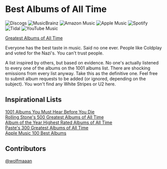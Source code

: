 # Best Albums of All Time

![Discogs](https://img.shields.io/badge/Discogs-blueviolet?style=for-the-badge&logo=discogs&logoColor=white)
![MusicBrainz](https://img.shields.io/badge/MusicBrainz-BA478F?style=for-the-badge&logo=musicbrainz&logoColor=white)
![Amazon Music](https://img.shields.io/badge/Amazon_Music-141718?style=for-the-badge&logo=amazon-music&logoColor=white)
![Apple Music](https://img.shields.io/badge/Apple_Music-FF0436?style=for-the-badge&logo=apple-music&logoColor=white)
![Spotify](https://img.shields.io/badge/Spotify-1ED760?style=for-the-badge&logo=spotify&logoColor=white)
![Tidal](https://img.shields.io/badge/Tidal-000000?style=for-the-badge&logo=tidal&logoColor=white)
![YouTube Music](https://img.shields.io/badge/YouTube_Music-FF0000?style=for-the-badge&logo=youtube-music&logoColor=white)

[Greatest Albums of All Time](https://wolfmaaan.github.io/greatest-albums/)

<p>Everyone has the best taste in music. Said no one ever. People like Coldplay and voted for the Nazi's. You can't trust people.</p>
<p>A list inspired by others, but based on evidence. No one's actually listened to every one of the albums on the 1001 albums list. There are shocking emissions from every list anyway. Take this as the definitive one. Feel free to submit album requests to be added (or ignored, depending on the subject). You won't find any White Stripes or U2 here.</p>

## Inspirational Lists

[1001 Albums You Must Hear Before You Die](http://1001albumsyoumusthearbeforeyoudie.wikidot.com/)\
[Rolling Stone's 500 Greatest Albums of All Time](https://www.rollingstone.com/music/music-lists/best-albums-of-all-time-1062063/arcade-fire-%ef%bb%bffuneral-1062733/)\
[Album of the Year Highest Rated Albums of All Time](https://www.albumoftheyear.org/ratings/6-highest-rated/all/1)\
[Paste's 300 Greatest Albums of All Time](https://www.pastemagazine.com/music/greatest-albums/the-300-greatest-albums-of-all-time-2)\
[Apple Music 100 Best Albums](https://100best.music.apple.com/us)

## Contributors

[@wolfmaaan](https://github.com/wolfmaaan)